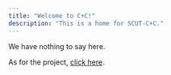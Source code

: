 ```yaml
---
title: "Welcome to C+C!"
description: "This is a home for SCUT-C+C."
---
```

We have nothing to say here.

As for the project, [click here](/about/).


